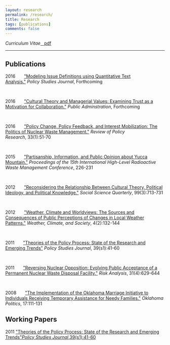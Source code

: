 ```yaml
---
layout: research
permalink: /research/
title: Research
tags: [publications]
comments: false
---
```


   <p><em>Curriculum Vitae</em><a href="{{ site.url }}/files/nowlinCV2016.pdf" class="badge badge-small">&nbsp;&nbsp;<i class="fa fa-file-pdf-o"></i>&nbsp;pdf</a></p>
       

<hr class="separator">

## Publications

<p>2016&nbsp;&nbsp;&nbsp;&nbsp; <i class="fa fa-file"></i>&nbsp;&nbsp;<a href="{{ site.url}}/research/psj2016.html">"Modeling Issue Definitions using Quantitative Text Analysis."</a>&nbsp;<em>Policy Studies Journal</em>,&nbsp;Forthcoming</p>

<br />
<p>2016&nbsp;&nbsp;&nbsp;&nbsp; <i class="fa fa-file"></i>&nbsp;&nbsp;<a href="{{ site.url}}/research/pa2016.html">"Cultural Theory and Managerial Values: Examining Trust as a Motivation for Collaboration."</a>&nbsp;<em>Public Adminstration</em>,&nbsp;Forthcoming</p>

<br />
<p>2016&nbsp;&nbsp;&nbsp;&nbsp; <i class="fa fa-file"></i>&nbsp;&nbsp;<a href="{{ site.url}}/research/rpr2016.html">"Policy Change, Policy Feedback, and Interest Mobilization: The Politics of Nuclear Waste Management."</a>&nbsp;<em>Review of Policy Research</em>,&nbsp;33(1):51-70</p>

<br />
<p>2015&nbsp;&nbsp;&nbsp;&nbsp; <i class="fa fa-file"></i>&nbsp;&nbsp;<a href="{{ site.url}}/research/ans2015.html">"Partisanship, Information, and Public Opinion about Yucca Mountain."</a>&nbsp;<em>Proceedings of the 15th International High-Level Radioactive Waste Management Conference</em>,&nbsp;226-231</p>

<br />
<p>2012&nbsp;&nbsp;&nbsp;&nbsp; <i class="fa fa-file"></i>&nbsp;&nbsp;<a href="{{ site.url}}/research/ssq2012.html">"Reconsidering the Relationship Between Cultural Theory, Political Ideology, and Political Knowledge."</a>&nbsp;<em>Social Science Quarterly</em>,&nbsp;99(3):713-731</p>

<br />
<p>2012&nbsp;&nbsp;&nbsp;&nbsp; <i class="fa fa-file"></i>&nbsp;&nbsp;<a href="{{ site.url}}/research/wcs2012.html">"Weather, Climate and Worldviews: The Sources and Consequences of Public Perceptions of Changes in Local Weather Patterns."</a>&nbsp;<em>Weather, Climate, and Society</em>,&nbsp;4(2):132-144</p>

<br />
<p>2011&nbsp;&nbsp;&nbsp;&nbsp; <i class="fa fa-file"></i>&nbsp;&nbsp;<a href="{{ site.url}}/research/psj2011.html">"Theories of the Policy Process: State of the Research and Emerging Trends"</a>&nbsp;<em>Policy Studies Journal</em>,&nbsp;39(s1):41-60</p>

<br />
<p>2011&nbsp;&nbsp;&nbsp;&nbsp; <i class="fa fa-file"></i>&nbsp;&nbsp;<a href="{{ site.url}}/research/ra2011.html">"Reversing Nuclear Opposition: Evolving Public Acceptance of a Permanent Nuclear Waste Disposal Facility."</a>&nbsp;<em>Risk Analysis</em>,&nbsp;31(4):629-644</p>

<br />
<p>2008&nbsp;&nbsp;&nbsp;&nbsp; <i class="fa fa-file"></i>&nbsp;&nbsp;<a href="{{ site.url}}/research/op2008.html">"The Implementation of the Oklahoma Marriage Initiative to Individuals Receiving Temporary Assistance for Needy Families."</a>&nbsp;<em>Oklahoma Politics</em>,&nbsp;17:111-131</p>


## Working Papers 

2011 <i class="fa fa-file-o"></i> <a href="{{ site.url}}/research/psj2011.html">"Theories of the Policy Process: State of the Research and Emerging Trends"<em>Policy Studies Journal</em>,39(s1):41-60</a> 

